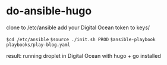 # do-ansible-hugo

clone to /etc/ansible
add your Digital Ocean token to keys/

```$cd /etc/ansible```
```$source ./init.sh PROD```
```$ansible-playbook playbooks/play-blog.yaml```

result:
running droplet in Digital Ocean with hugo + go installed


